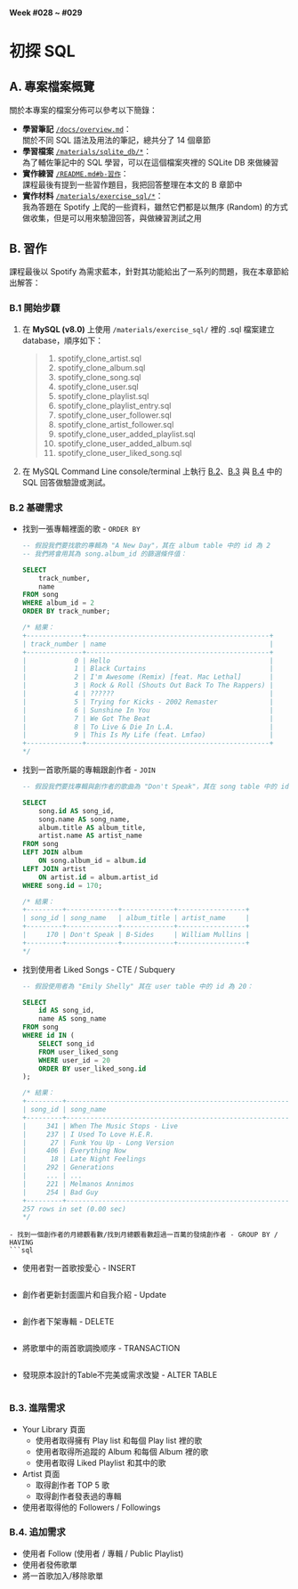 #### Week #028 ~ #029
# 初探 SQL

## A. 專案檔案概覽
關於本專案的檔案分佈可以參考以下簡錄：
- **學習筆記** [``/docs/overview.md``](/docs/overview.md)：<br/>
    關於不同 SQL 語法及用法的筆記，總共分了 14 個章節
- **學習檔案** [``/materials/sqlite_db/*``](/materials/sqlite_db/)：<br/>
    為了輔佐筆記中的 SQL 學習，可以在這個檔案夾裡的 SQLite DB 來做練習
- **實作練習** [``/README.md#b-習作``](#b-習作)：<br/>
    課程最後有提到一些習作題目，我把回答整理在本文的 B 章節中
- **實作材料** [``/materials/exercise_sql/*``](/materials/exercise_sql/)：<br/>
    我為答題在 Spotify 上爬的一些資料，雖然它們都是以無序 (Random) 的方式做收集，但是可以用來驗證回答，與做練習測試之用

## B. 習作
課程最後以 Spotify 為需求藍本，針對其功能給出了一系列的問題，我在本章節給出解答：

### B.1 開始步驟
1. 在 **MySQL (v8.0)** 上使用 ``/materials/exercise_sql/`` 裡的 .sql 檔案建立 database，順序如下：
    > 1. spotify_clone_artist.sql
    > 2. spotify_clone_album.sql
    > 3. spotify_clone_song.sql
    > 4. spotify_clone_user.sql
    > 5. spotify_clone_playlist.sql
    > 6. spotify_clone_playlist_entry.sql
    > 7. spotify_clone_user_follower.sql
    > 8. spotify_clone_artist_follower.sql
    > 9. spotify_clone_user_added_playlist.sql
    > 10. spotify_clone_user_added_album.sql
    > 11. spotify_clone_user_liked_song.sql
2. 在 MySQL Command Line console/terminal 上執行 [B.2](#b2-基礎需求)、[B.3](#b3-進階需求) 與 [B.4](#b4-追加需求) 中的 SQL 回答做驗證或測試。

###  B.2 基礎需求
- 找到一張專輯裡面的歌 - ``ORDER BY``
    ```sql
    -- 假設我們要找歌的專輯為 "A New Day"，其在 album table 中的 id 為 2
    -- 我們將會用其為 song.album_id 的篩選條件值：

    SELECT
        track_number,
        name
    FROM song
    WHERE album_id = 2
    ORDER BY track_number;

    /* 結果：
    +--------------+----------------------------------------------+
    | track_number | name                                         |
    +--------------+----------------------------------------------+
    |            0 | Hello                                        |
    |            1 | Black Curtains                               |
    |            2 | I'm Awesome (Remix) [feat. Mac Lethal]       |
    |            3 | Rock & Roll (Shouts Out Back To The Rappers) |
    |            4 | ??????                                       |
    |            5 | Trying for Kicks - 2002 Remaster             |
    |            6 | Sunshine In You                              |
    |            7 | We Got The Beat                              |
    |            8 | To Live & Die In L.A.                        |
    |            9 | This Is My Life (feat. Lmfao)                |
    +--------------+----------------------------------------------+
    */
    ```
- 找到一首歌所屬的專輯跟創作者 - ``JOIN``
    ```sql
    -- 假設我們要找專輯與創作者的歌曲為 "Don't Speak"，其在 song table 中的 id 為 170：

    SELECT
        song.id AS song_id,
        song.name AS song_name,
        album.title AS album_title,
        artist.name AS artist_name
    FROM song
    LEFT JOIN album
        ON song.album_id = album.id
    LEFT JOIN artist
        ON artist.id = album.artist_id
    WHERE song.id = 170;

    /* 結果：
    +---------+-------------+-------------+-----------------+
    | song_id | song_name   | album_title | artist_name     |
    +---------+-------------+-------------+-----------------+
    |     170 | Don't Speak | B-Sides     | William Mullins |
    +---------+-------------+-------------+-----------------+
    */
    ```
- 找到使用者 Liked Songs - CTE / Subquery
    ```sql
    -- 假設使用者為 "Emily Shelly" 其在 user table 中的 id 為 20：

    SELECT
        id AS song_id,
        name AS song_name
    FROM song
    WHERE id IN ( 
        SELECT song_id
        FROM user_liked_song
        WHERE user_id = 20
        ORDER BY user_liked_song.id
    );

    /* 結果：
    +---------+-----------------------------------------------------------------------------------+
    | song_id | song_name                                                                         |
    +---------+-----------------------------------------------------------------------------------+
    |     341 | When The Music Stops - Live                                                       |
    |     237 | I Used To Love H.E.R.                                                             |
    |      27 | Funk You Up - Long Version                                                        |
    |     406 | Everything Now                                                                    |
    |      18 | Late Night Feelings                                                               |
    |     292 | Generations                                                                       |
    |     ... | ...                                                                               |
    |     221 | Melmanos Annimos                                                                |
    |     254 | Bad Guy                                                                           |
    +---------+-----------------------------------------------------------------------------------+
    257 rows in set (0.00 sec)
    */
```
- 找到一個創作者的月總觀看數/找到月總觀看數超過一百萬的發燒創作者 - GROUP BY / HAVING
```sql
```
- 使用者對一首歌按愛心 - INSERT
```sql
```
- 創作者更新封面圖片和自我介紹 - Update
```sql
```
- 創作者下架專輯 - DELETE
```sql
```
- 將歌單中的兩首歌調換顺序 - TRANSACTION
```sql
```
- 發現原本設計的Table不完美或需求改變 - ALTER TABLE
```sql
```

### B.3. 進階需求
- Your Library 頁面
    - 使用者取得擁有 Play list 和每個 Play list 裡的歌
    - 使用者取得所追蹤的 Album 和每個 Album 裡的歌
    - 使用者取得 Liked Playlist 和其中的歌
- Artist 頁面
    - 取得創作者 TOP 5 歌
    - 取得創作者發表過的專輯
- 使用者取得他的 Followers / Followings

### B.4. 追加需求
- 使用者 Follow (使用者 / 專輯 / Public Playlist)
- 使用者發佈歌單
- 將一首歌加入/移除歌單

